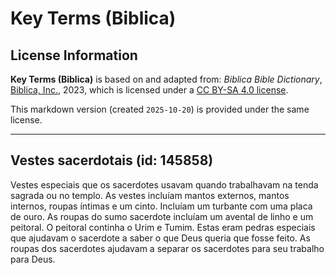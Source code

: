 # Key Terms (Biblica)

## License Information

**Key Terms (Biblica)** is based on and adapted from: _Biblica Bible Dictionary_, [Biblica, Inc.](https://www.biblica.com/), 2023, which is licensed under a [CC BY-SA 4.0 license](https://creativecommons.org/licenses/by-sa/4.0/legalcode.en).

This markdown version (created `2025-10-20`) is provided under the same license.



--------------------------------

## Vestes sacerdotais (id: 145858)

Vestes especiais que os sacerdotes usavam quando trabalhavam na tenda sagrada ou no templo. As vestes incluíam mantos externos, mantos internos, roupas íntimas e um cinto. Incluíam um turbante com uma placa de ouro. As roupas do sumo sacerdote incluíam um avental de linho e um peitoral. O peitoral continha o Urim e Tumim. Estas eram pedras especiais que ajudavam o sacerdote a saber o que Deus queria que fosse feito. As roupas dos sacerdotes ajudavam a separar os sacerdotes para seu trabalho para Deus.


